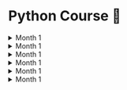 # Python Course 🐍

<details>
<summary> Month 1 </summary>
    
## Week 1: Basics of Programming in Python
    - Overview of Python and its features
    - Setting up Python environment
    - Running Python code using VScode or Jupyter Notebook
    - Variables, data types, and operators
### هفته 1: مبانی برنامه نویسی در پایتون
- بررسی اجمالی از پایتون و ویژگی های ان
- راه اندازی محیط پایتون
- اجرای کد پایتون با استفاده از VScode یا Jupyter Notebook
- متغیرها، انواع داده ها و اپراتورها
## Week 2: Control statements and Functions
    - Control statements: if-else, for loop, while loop, break, continue and Pass
    - Functions and argument
### هفته 2: عبارات کنترلی و توابع
- عبارات کنترلی: if-else، for loop، while loop، break، continue و Pass
- توابع و آرگومان ها
## Week 3: Data Structures in Python
    - Lists, tuples, sets, and dictionaries 
    - Common operations on these data structures 
### هفته 3: ساختارهای داده در پایتون
- لیست ها، تاپل ها، مجموعه ها و دیکشنری ها
- اپراتورهای مشترک در این ساختار داده ها
## Week 4: Modules and Libraries in Python
    - Introduction to modules and libraries in Python 
    - Basic syntax for importing modules and using their functions 
    - Standard libraries in Python like os, sys, math, and random, and their usage 
    - Third-party libraries and how to install them using PyPI and pip 
    - Creating a requirements.txt file to manage dependencies 
    - Popular modules such as subprocess, shutil, collections, pathlib, tempfile, glob
    - Virtual Environments with virtualenv and venv 
### هفته 4: ماژول ها و کتابخانه ها در پایتون
- مقدمه ای بر ماژول ها و کتابخانه ها در پایتون
- نحو پایه برای وارد کردن ماژول ها و استفاده از توابع انها
- کتابخانه های استاندارد در پایتون مانند os، sys، math و random و استفاده از انها
- کتابخانه های شخص ثالث و نحوه نصب انها با استفاده از PyPI و pip
- ایجاد یک فایل requirements.txt برای مدیریت وابستگی ها
- ماژول های محبوب مانند subprocess, shutil, collections, pathlib, tempfile, glob
- محیط های مجازی با virtualenv و venv

</details>

<details>
<summary> Month 1 </summary>
    
## Week 5: File Handling in Python
    - Reading and writing files in Python using different methods like read(), readline() and readlines()
    - Handling exceptions while working with files like FileNotFoundError, PermissionError etc.
    - Working with different types of file paths 
    - Reading and writing text files, CSV files, Excel files, JSON files, XML files, PDF files, docx files and zipfile
### هفته 5: مدیریت فایل در پایتون
- خواندن و نوشتن فایل ها در پایتون با استفاده از روش های مختلف مانند read()، readline() و readlines()
- رسیدگی به استثنائات در هنگام کار با فایل هایی مانند FileNotFoundError، PermissionError و غیره
- کار با انواع مختلف مسیر فایل
- خواندن و نوشتن فایل های متنی، فایل های CSV، فایل های اکسل، فایل های JSON، فایل های XML، فایل های PDF، فایل های docx و zipfile
## Week 6: Regular Expressions
    - Introduction to regular expressions and their usage for pattern matching and text processing
### هفته 6: عبارات منظم
- مقدمه ای بر عبارات منظم و استفاده از انها برای تطبیق الگو و پردازش متن
## Week 7: Debugging and Testing in Python
    - Types of Errors and Exceptions
    - Debugging Techniques
    - Unit Testing with Pytest
    - Error Handling using Try/Except Blocks
### هفته 7: اشکال زدایی و تست در پایتون
- انواع خطاها و استثنائات
- تکنیک های اشکال زدایی
- تست واحد با Pytest و Unitest
- مدیریت خطا با استفاده از بلوک های Try/Except
## Week 8: Object-Oriented Programming in Python
    - Introduction to OOP concepts 
    - Classes, objects, and methods 
    - Inheritance, polymorphism, and encapsulation 
    - Abstract classes and interfaces 
### هفته 8: برنامه نویسی Object-Oriented در پایتون
- مقدمه ای بر مفاهیم OOP
- کلاس ها، اشیاء و روش ها
- وراثت، پلی مورفیسم و کپسوله سازی
- کلاس های انتزاعی و رابط ها
</details>

<details>
<summary> Month 1 </summary>
    
### Week 9: Advanced Data Structures and Algorithms in Python
    - Array and Linked Lists
    - Queues, Stacks and Heaps
    - Hash Tabales
    - Searching algorithms - Linear Search, Binary Search 
    - Sorting algorithms - Bubble Sort, Selection Sort, Insertion Sort 
    - Graph algorithms - Breadth First Search, Depth First Search 
### هفته 9: ساختارهای پیشرفته داده ها و الگوریتم ها در پایتون
- ارایه و لیست های لینک شده
- صف، پشته و هیپ
- جداول هش
- الگوریتم های جستجو - جستجوی خطی، جستجوی دودویی
- الگوریتم های مرتب سازی - مرتب سازی حباب، مرتب سازی انتخاب، مرتب سازی درج
- الگوریتم های گراف - جستجوی اول سطح، جستجوی اول عمق 
## Week 10: GUI Development with Python
    - Introduction to GUI development and its benefits 
    - GUI development with PyQT5 and PyQt6
    - Working with images in GUI applications using Pillow 
    - Bundling your GUI application into an executable using Pyinstaller
    - Introduction to Phone App Development using Flet
    - Introduction to Phone App Development using Kivy and Buildozer. 
### هفته 10: توسعه GUI با پایتون
- اشنایی با توسعه GUI و مزایای ان
- توسعه GUI با PyQT5 و PyQt6
- کار با تصاویر در برنامه های GUI با استفاده از Pillow
- بسته بندی برنامه GUI خود را به یک اجرایی با استفاده از Pyinstaller
- مقدمه ای بر توسعه برنامه تلفن با استفاده از Flet
- مقدمه ای بر توسعه برنامه تلفن با استفاده از Kivy و Buildozer.



## Week 11: HTML, CSS, and JavaScript for Web Developers
    - Introduction to HTML
    - Advanced HTML
    - Introduction to CSS
    - Advanced CSS
    - Introduction to JavaScript
    - Programming fundamentals in JavaScript
    - Document Object Model (DOM) manipulation with JavaScript
    - jQuery
### هفته 11: HTML، CSS، و جاوا اسکریپت برای توسعه دهندگان وب
- مقدمه ای بر HTML
- HTML پیشرفته
- مقدمه ای بر CSS
- CSS پیشرفته
- مقدمه ای بر جاوا اسکریپت
- اصول برنامه نویسی در جاوا اسکریپت
- دستکاری مدل شیء سند (DOM) با جاوا اسکریپت
- جی کوئری    
 
 
## Week 12: Web Scraping with Python
    - Introduction to web scraping and its applications
    - Introduction to HTML and CSS
    - Making HTTP requests in Python with requests and urllib 
    - Libraries for web scraping - BeautifulSoup and Scrapy 
    - Extracting data from HTML and XML using BeautifulSoup and lxml 
    - Using APIs to scrape data from websites
    - Understanding selectors like XPath and CSS selector for scraping specific elements 
    - Handling dynamic websites with Selenium 
    - Scraping RSS and ATOM feeds 
    - Scraping Social Media Platforms and Building bots such as Telegram, Twitter, Instagram 
    - Torrent automation using Python 
    - Introduction to OSINT (Open Source Intelligence) and its applications in social media scraping  
    - Deploying bots on cloud platforms like Heroku and AWS 
### هفته 12: خراشیدن وب با پایتون
- مقدمه ای بر خراش وب و کاربردهای ان
- ایجاد درخواست های HTTP در پایتون با requests و urllib
- کتابخانه های خراشیدن وب - BeautifulSoup و Scrapy
- استخراج داده ها از HTML و XML با استفاده از BeautifulSoup و lxml
- استفاده از API ها برای جمع اوری داده ها از وب سایت ها
- درک انتخابگرهایی مانند XPath و انتخابگر CSS برای خراشیدن عناصر خاص
- کار با وب سایت های پویا با سلنیوم
- خراش فیدهای RSS و ATOM
- خراشیدن رسانه های اجتماعی به همراه ساخت ربات ( تلگرام، توییتر، اینستاگرام)
- اتوماسیون تورنت با استفاده از پایتون
- مقدمه ای بر OSINT (اطلاعات منبع باز) و برنامه های کاربردی ان در خراش رسانه های اجتماعی
- استقرار رباتها در سیستم عامل های ابری مانند Heroku و
</details>

<details>
<summary> Month 1 </summary>
    
 ## Week 13: Bootstrap
    - Introduction to Bootstrap
    - Grid system in Bootstrap
    - Navigation bar in Bootstrap
    - Forms in Bootstrap
    - Modals in Bootstrap
    - Carousel in Bootstrap
### هفته سیزدهم: بوت استرپ
- آشنایی با بوت استرپ
- سیستم گرید در بوت استرپ
- نوار ناوبری در بوت استرپ
- فرم ها در بوت استرپ
- مدال ها در بوت استرپ
- چرخ فلک در بوت استرپ  
## Week 14: Introduction to Web Development with Django
    - Introduction to Django
    - Setting up Django on your computer
    - Creating your first Django application
    - Models in Django
    - Views in Django
    - Templates in Django
    - Forms in Django
    - User authentication in Django
    - Deploying a Django application
### هفته چهاردهم: مقدمه ای بر توسعه وب با جنگو
- آشنایی با جنگو
- راه اندازی جنگو بر روی کامپیوتر شما
- ایجاد اولین برنامه جنگو
- مدل ها در جنگو
- نمایش ها در جنگو
- قالب ها در جنگو
- فرم ها در جنگو
- احراز هویت کاربر در جنگو
- استقرار یک برنامه جنگو
## Week 15: Django Advanced Concepts
    - Class-based views in Django
    - Django REST framework
    - Handling static files and media files in Django
    - Django signals and middleware
    - Custom user model in Django
    - Heroku deployment
### هفته 15: مفاهیم پیشرفته جنگو
- نمایش های مبتنی بر کلاس در جنگو
- چارچوب Django REST
- مدیریت فایل های استاتیک و فایل های رسانه ای در جنگو
- سیگنال های جنگو و میان افزار
- مدل کاربر سفارشی در جنگو
- استقرار روی هروکو
## Week 16: Building Real-World Applications
    - E-commerce website using Django
    - Social network website using Django
    - Blog application using Django
    - Portfolio website using Django
### هفته شانزدهم: ساخت برنامه های کاربردی در دنیای واقعی
- وب سایت تجارت الکترونیک با استفاده از جنگو
- وب سایت شبکه اجتماعی با استفاده از جنگو
- برنامه وبلاگ با استفاده از جنگو
- وب سایت نمونه کارها با استفاده از جنگو
</details>

<details>
<summary> Month 1 </summary>
    
## Week 17: Introduction to Data Science and Python:
    - Overview of Data Science and its Applications
### هفته هفدهم: مقدمه ای بر علم داده و پایتون:
- مروری بر علم داده و کاربردهای آن

## Week 18: Numpy and Pandas for Basic Data Manipulation
    - Numpy for Mathematical Operations in Python, including array creation, indexing, slicing, broadcasting, and element-wise operations.
    - Pandas for Data Manipulation and Cleaning, including data frame creation, data manipulation, grouping, merging, and handling missing data.
### هفته 18: Numpy و Pandas برای دستکاری داده های اولیه
- کتابخانه  Numpy برای عملیات ریاضی در پایتون، از جمله ایجاد آرایه، نمایه سازی، برش، پخش و عملیات عناصر.
- کتابخانهPandas برای دستکاری و تمیز کردن داده ها، از جمله ایجاد قاب داده، دستکاری داده ها، گروه بندی، ادغام و مدیریت داده های از دست رفته

## Week 19: Matplotlib and Seaborn for Data Visualization
    - Matplotlib for Data Visualization, including line plots, scatter plots, bar charts, histogram, and box plots.
    - Seaborn for Advanced Data Visualization, including heatmap, pairplot, jointplots, and factorplots.
### هفته 19: Matplotlib و Seaborn برای تجسم داده ها
- کتابخانه Matplotlib برای تجسم داده ها، از جمله نمودارهای خطی، نمودارهای پراکنده، نمودارهای میله ای، هیستوگرام، و نمودارهای جعبه.
- کتابخانه  Seaborn برای تجسم داده های پیشرفته، از جمله نقشه حرارتی، نمودار زوجی، نمودار مشترک، و نمودار عامل.

## Week 20: Scikit-Learn for Machine Learning
    - Scikit-Learn for Machine Learning, including overview of machine learning algorithms, model selection techniques, cross-validation, and performance evaluation.
### هفته 20: Scikit-Learn برای یادگیری ماشین
- کتابخانه Scikit-Learn برای یادگیری ماشین: از جمله مروری بر الگوریتم های یادگیری ماشین، تکنیک های انتخاب مدل، اعتبارسنجی متقابل و ارزیابی عملکرد.
## Week 21: Linear Regression and Logistic Regression
    - Linear Regression, including simple linear regression, multiple linear regression, and polynomial regression.
    - Logistic Regression, including binary logistic regression and multinomial logistic regression.
### هفته 21: رگرسیون خطی و رگرسیون لجستیک
- رگرسیون خطی، شامل رگرسیون خطی ساده، رگرسیون خطی چندگانه و رگرسیون چند جمله ای.
- رگرسیون لجستیک، از جمله رگرسیون لجستیک باینری و رگرسیون لجستیک چند جمله ای
</details>

<details>
<summary> Month 1 </summary>
    
## Week 22: Decision Trees and Random Forests, K-Nearest Neighbors, and Support Vector Machines
    - Decision Trees and Random Forests, including decision tree classifiers, ensemble methods, and bagging and boosting techniques.
    - K-Nearest Neighbors, including k-NN classifier and k-NN regression.
    - Support Vector Machines, including linear svm and kernel svm.
### هفته 22: درختان تصمیم گیری و جنگل های تصادفی، K-نزدیک ترین همسایه ها، و ماشین های بردار پشتیبانی
- درخت‌های تصمیم‌گیری و جنگل‌های تصادفی، از جمله طبقه‌بندی‌کننده‌های درخت تصمیم، روش‌های مجموعه، و تکنیک‌های بسته‌بندی و تقویت.
- الگوریتم های K-Nearest Neighbors، از جمله طبقه بندی کننده k-NN و رگرسیون k-NN.
- پشتیبانی از ماشین های برداری، از جمله svm خطی و svm هسته.
## Week 23: Principal Component Analysis and Time Series Analysis
    - Principal Component Analysis, including PCA algorithm, eigenvalues and eigenvectors, and reducing dimensions of the dataset.
    - Time Series Analysis, including time series components, autocorrelation functions, stationary time series, and ARIMA models.
### هفته 23: تجزیه و تحلیل مؤلفه های اصلی و تجزیه و تحلیل سری های زمانی
- تجزیه و تحلیل اجزای اصلی، از جمله الگوریتم PCA، مقادیر ویژه و بردارهای ویژه، و کاهش ابعاد مجموعه داده.
- تجزیه و تحلیل سری های زمانی، شامل اجزای سری زمانی، توابع همبستگی خودکار، سری های زمانی ثابت و مدل های ARIMA.
## Week 24: Deep Learning with Tensorflow and Keras
    - Deep Learning with Tensorflow and Keras, including deep neural networks, convolutional neural networks, recurrent neural networks, and transfer learning.
### هفته 24: یادگیری عمیق با تنسورفلو و کراس
- یادگیری عمیق با تنسورفلو و کراس، از جمله شبکه های عصبی عمیق، شبکه های عصبی کانولوشنال، شبکه های عصبی مکرر و یادگیری انتقالی.
## Week 25: Natural Language Processing and Tableau for Data Visualization
    - Natural Language Processing, including text preprocessing, sentiment analysis, and text classification using various algorithms.
    - Tableau for Data Visualization, including creating dashboards, charts, and graphs, and data blending techniques.
### هفته 25: پردازش زبان طبیعی و جدول برای تجسم داده ها
- پردازش زبان طبیعی، شامل پیش پردازش متن، تحلیل احساسات و طبقه بندی متن با استفاده از الگوریتم های مختلف.
- جدول برای تجسم داده ها، از جمله ایجاد داشبورد، نمودارها، و نمودارها، و تکنیک های ترکیب داده ها.
</details>
